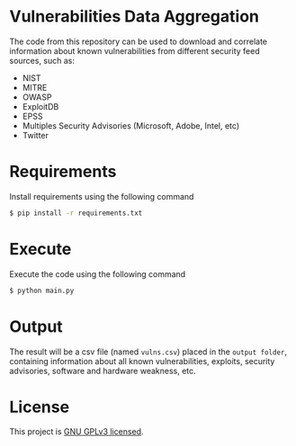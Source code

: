 # Vulnerabilities Data Aggregation

The code from this repository can be used to download and correlate information about known vulnerabilities from different security feed sources, such as:

 - NIST
 - MITRE
 - OWASP
 - ExploitDB
 - EPSS
 - Multiples Security Advisories (Microsoft, Adobe, Intel, etc)
 - Twitter

# Requirements

Install requirements using the following command

```bash
$ pip install -r requirements.txt
```

# Execute

Execute the code using the following command

```bash
$ python main.py
```

# Output

The result will be a csv file (named `vulns.csv`) placed in the `output folder`, containing information about all known vulnerabilities, exploits, security advisories, software and hardware weakness, etc.

# License

This project is [GNU GPLv3 licensed](./LICENSE).